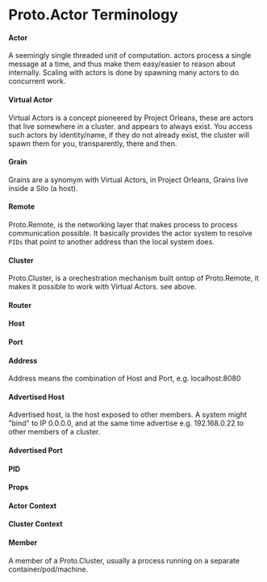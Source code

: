 # Proto.Actor Terminology

#### Actor

A seemingly single threaded unit of computation. actors process a single message at a time, and thus make them easy/easier to reason about internally.
Scaling with actors is done by spawning many actors to do concurrent work.

#### Virtual Actor

Virtual Actors is a concept pioneered by Project Orleans, these are actors that live somewhere in a cluster. and appears to always exist.
You access such actors by identity/name, if they do not already exist, the cluster will spawn them for you, transparently, there and then.

#### Grain

Grains are a synomym with Virtual Actors, in Project Orleans, Grains live inside a Silo (a host).

#### Remote

Proto.Remote, is the networking layer that makes process to process communication possible.
It basically provides the actor system to resolve `PIDs` that point to another address than the local system does.

#### Cluster

Proto.Cluster, is a orechestration mechanism built ontop of Proto.Remote, it makes it possible to work with Virtual Actors. see above.

#### Router

#### Host

#### Port

#### Address

Address means the combination of Host and Port, e.g. localhost:8080

#### Advertised Host

Advertised host, is the host exposed to other members.
A system might "bind" to IP 0.0.0.0, and at the same time advertise e.g. 192.168.0.22 to other members of a cluster.

#### Advertised Port

#### PID

#### Props

#### Actor Context

#### Cluster Context

#### Member
A member of a Proto.Cluster, usually a process running on a separate container/pod/machine.

